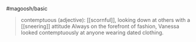 #magoosh/basic 

> contemptuous (adjective): [[scornful]], looking down at others with a [[sneering]] attitude 
Always on the forefront of fashion, Vanessa looked contemptuously at anyone wearing dated clothing. 
